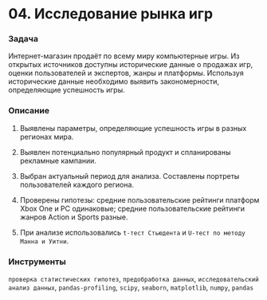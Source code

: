 # 04. Исследование рынка игр 

### Задача

Интернет-магазин продаёт по всему миру компьютерные игры. Из открытых источников доступны исторические данные о продажах игр, оценки пользователей и экспертов, жанры и платформы. Используя исторические данные необходимо выявить закономерности, определяющие успешность игры.

### Описание

1. Выявлены параметры, определяющие успешность игры в разных регионах мира. 

2. Выявлен потенциально популярный продукт и спланированы рекламные кампании.

3. Выбран актуальный период для анализа. Составлены портреты пользователей каждого региона. 

4. Проверены гипотезы: средние пользовательские рейтинги платформ Xbox One и PC одинаковые; средние пользовательские рейтинги жанров Action и Sports разные. 

5. При анализе использовались `t-тест Стьюдента` и `U-тест по методу Манна и Уитни`.

### Инструменты

`проверка статистических гипотез`, `предобработка данных`, `исследовательский анализ данных`, `pandas-profiling`, `scipy`, `seaborn`, `matplotlib`, `numpy`, `pandas`
